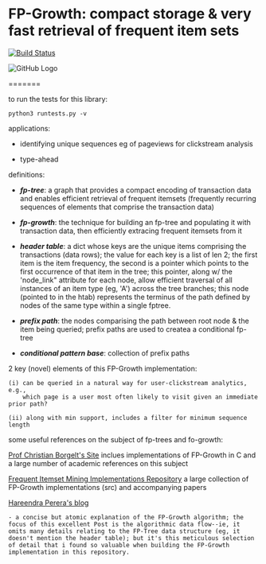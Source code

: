 FP-Growth: compact storage & very fast retrieval of frequent item sets
=======================

[![Build Status](https://travis-ci.org/haroonrasheed333/fp-growth-for-frequent-itemsets.png?branch=master)](https://travis-ci.org/haroonrasheed333/fp-growth-for-frequent-itemsets)


![GitHub Logo](https://cloud.githubusercontent.com/assets/135041/5352358/3a3a5d8c-7f19-11e4-9317-35e94e5be263.png)





=======

to run the tests for this library:

```
python3 runtests.py -v

```

applications:

- identifying unique sequences eg of pageviews for clickstream analysis

- type-ahead

definitions:

*  _**fp-tree**_: a graph that provides a compact encoding of transaction data and enables efficient retrieval of frequent itemsets (frequently recurring sequences of elements that comprise the transaction data)

* _**fp-growth**_: the technique for building an fp-tree and populating it with transaction data, then efficiently extracing frequent itemsets from it

* _**header table**_: a dict whose keys are the unique items comprising the
transactions (data rows); the value for each key is a list of len 2; the first
item is the item frequency, the second is a pointer which points to the
first occurrence of that item in the tree; this pointer, along w/
the 'node_link" attribute for each node, allow efficient traversal of all
instances of an item type (eg, 'A') across the tree branches; this node
(pointed to in the htab) represents the terminus of the path defined
by nodes of the same type within a single fptree.

* _**prefix path**_: the nodes comparising the path between root node & the
	 item being queried; prefix paths are used to createa
	 a conditional fp-tree

* _**conditional pattern base**_: collection of prefix paths


2 key (novel) elements of this FP-Growth implementation:

	(i) can be queried in a natural way for user-clickstream analytics, e.g.,
		which page is a user most often likely to visit given an immediate prior path?

	(ii) along with min support, includes a filter for minimum sequence length


some useful references on the subject of fp-trees and fo-growth:


[Prof Christian Borgelt's Site](http://www.borgelt.net/fpgrowth.html) inclues implementations of FP-Growth in C and a large number of academic references on this subject

[Frequent Itemset Mining Implementations Repository](http://fimi.ua.ac.be/src/) a large collection of FP-Growth implementations (src) and accompanying papers

[Hareendra Perera's blog](http://hareenlaks.blogspot.com/2011/06/fp-tree-example-how-to-identify.html)

    - a concise but atomic explanation of the FP-Growth algorithm; the focus of this excellent Post is the algorithmic data flow--ie, it omits many details relating to the FP-Tree data structure (eg, it doesn't mention the header table); but it's this meticulous selection of detail that i found so valuable when building the FP-Growth implementation in this repository.

